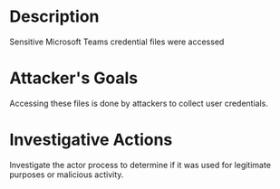 # Description
Sensitive Microsoft Teams credential files were accessed
# Attacker's Goals
Accessing these files is done by attackers to collect user credentials.
# Investigative Actions
Investigate the actor process to determine if it was used for legitimate purposes or malicious activity.
